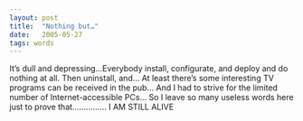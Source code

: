 ```yaml
---
layout: post
title:  "Nothing but…"
date:   2005-05-27
tags: words
---
```

It’s dull and depressing…Everybody install, configurate, and deploy and do nothing at all. Then uninstall, and… At least there’s some interesting TV programs can be received in the pub… And I had to strive for the limited number of Internet-accessible PCs… So I leave so many useless words here just to prove that…………… I AM STILL ALIVE
